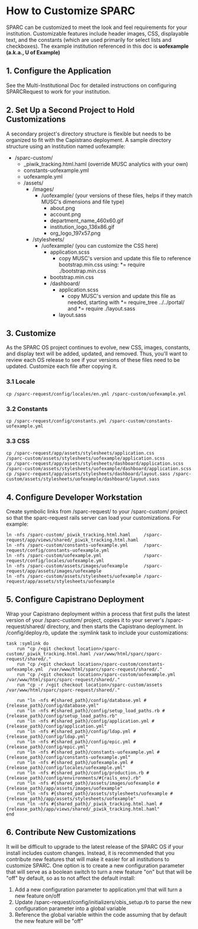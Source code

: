 # How to Customize SPARC
SPARC can be customized to meet the look and feel requirements for your institution. Customizable features include header images, CSS, displayable text, and the constants (which are used primarily for select lists and checkboxes). The example institution referenced in this doc is **uofexample (a.k.a., U of Example)**

## 1. Configure the Application
See the Multi-Institutional Doc for detailed instructions on configuring SPARCRequest to work for your institution.

## 2. Set Up a Second Project to Hold Customizations
A secondary project's directory structure is flexible but needs to be organized to fit with the Capistrano deployment. A sample directory structure using an institution named uofexample:

* /sparc-custom/
	* _piwik_tracking.html.haml (override MUSC analytics with your own)
	* constants-uofexample.yml
	* uofexample.yml
	* /assets/
	    * /images/
		    * /uofexample/ (your versions of these files, helps if they match MUSC's dimensions and file type)
			    * about.png
				* account.png
				* department_name_460x60.gif
				* institution_logo_136x86.gif
				* org_logo_197x57.png
		* /stylesheets/
			* /uofexample/ (you can customize the CSS here)
				* application.scss
					* copy MUSC's version and update this file to reference bootstrap.min.css using: *= require ./bootstrap.min.css
				* bootstrap.min.css
				* /dashboard/
					* application.scss
						* copy MUSC's version and update this file as needed, starting with  *= require_tree ../../portal/ and *= require ./layout.sass
					* layout.sass

## 3. Customize
As the SPARC OS project continues to evolve, new CSS, images, constants, and display text will be added, updated, and removed. Thus, you'll want to review each OS release to see if your versions of these files need to be updated. Customize each file after copying it.

### 3.1 Locale
	cp /sparc-request/config/locales/en.yml /sparc-custom/uofexample.yml

### 3.2 Constants
	cp /sparc-request/config/constants.yml /sparc-custom/constants-uofexample.yml

### 3.3 CSS
	cp /sparc-request/app/assets/stylesheets/application.css 		/sparc-custom/assets/stylesheets/uofexample/application.scss
	cp /sparc-request/app/assets/stylesheets/dashboard/application.scss /sparc-custom/assets/stylesheets/uofexample/dashboard/application.scss
	cp /sparc-request/app/assets/stylesheets/dashboard/layout.sass /sparc-custom/assets/stylesheets/uofexample/dashboard/layout.sass

## 4. Configure Developer Workstation
Create symbolic links from /sparc-request/ to your /sparc-custom/ project so that the sparc-request rails server can load your customizations. For example:

	ln -nfs /sparc-custom/_piwik_tracking.html.haml 	/sparc-request/app/views/shared/_piwik_tracking.html.haml
	ln -nfs /sparc-custom/constants-uofexample.yml 		/sparc-request/config/constants-uofexample.yml
	ln -nfs /sparc-custom/uofexample.yml 				/sparc-request/config/locales/uofexample.yml
	ln -nfs /sparc-custom/assets/images/uofexample 		/sparc-request/app/assets/images/uofexample
    ln -nfs /sparc-custom/assets/stylesheets/uofexample /sparc-request/app/assets/stylesheets/uofexample

## 5. Configure Capistrano Deployment
Wrap your Capistrano deployment within a process that first pulls the latest version of your /sparc-custom/ project, copies it to your server's /sparc-request/shared/ directory, and then starts the Capistrano deployment. In /config/deploy.rb, update the :symlink task to include your customizations:

	task :symlink do
    	run "cp /<git checkout location>/sparc-custom/_piwik_tracking.html.haml /var/www/html/sparc/sparc-request/shared/."
    	run "cp /<git checkout location>/sparc-custom/constants-uofexample.yml 	/var/www/html/sparc/sparc-request/shared/."
    	run "cp /<git checkout location>/sparc-custom/uofexample.yml 			/var/www/html/sparc/sparc-request/shared/."
    	run "cp -r /<git checkout location>/sparc-custom/assets 				/var/www/html/sparc/sparc-request/shared/."

    	run "ln -nfs #{shared_path}/config/database.yml #{release_path}/config/database.yml"
    	run "ln -nfs #{shared_path}/config/setup_load_paths.rb #{release_path}/config/setup_load_paths.rb"
    	run "ln -nfs #{shared_path}/config/application.yml #{release_path}/config/application.yml"
    	run "ln -nfs #{shared_path}/config/ldap.yml #{release_path}/config/ldap.yml"
    	run "ln -nfs #{shared_path}/config/epic.yml #{release_path}/config/epic.yml"
    	run "ln -nfs #{shared_path}/constants-uofexample.yml #{release_path}/config/constants-uofexample.yml"
    	run "ln -nfs #{shared_path}/uofexample.yml #{release_path}/config/locales/uofexample.yml"
    	run "ln -nfs #{shared_path}/config/production.rb #{release_path}/config/environments/#{rails_env}.rb"
    	run "ln -nfs #{shared_path}/assets/images/uofexample #{release_path}/app/assets/images/uofexample"
    	run "ln -nfs #{shared_path}/assets/stylesheets/uofexample #{release_path}/app/assets/stylesheets/uofexample"
    	run "ln -nfs #{shared_path}/_piwik_tracking.html.haml #{release_path}/app/views/shared/_piwik_tracking.html.haml"
	end

## 6. Contribute New Customizations
It will be difficult to upgrade to the latest release of the SPARC OS if your install includes custom changes. Instead, it is recommended that you contribute new features that will make it easier for all institutions to customize SPARC. One option is to create a new configuration parameter that will serve as a boolean switch to turn a new feature "on" but that will be "off" by default, so as to not affect the default install:

1. Add a new configuration parameter to application.yml that will turn a new feature on/off
2. Update /sparc-request/config/initializers/obis_setup.rb to parse the new configuration parameter into a global variable
3. Reference the global variable within the code assuming that by default the new feature will be "off"
